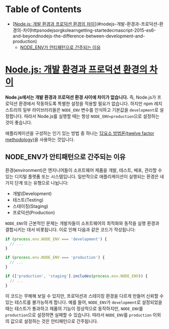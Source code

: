 # Table of Contents

- [[Node.js: 개발 환경과 프로덕션 환경의 차이](https://nodejs.org/ko/learn/getting-started/ecmascript-2015-es6-and-beyond#nodejs-the-difference-between-development-and-production)](#nodejs-개발-환경과-프로덕션-환경의-차이httpsnodejsorgkolearngetting-startedecmascript-2015-es6-and-beyondnodejs-the-difference-between-development-and-production)
  - [NODE_ENV가 안티패턴으로 간주되는 이유](#node_env가-안티패턴으로-간주되는-이유)

# [Node.js: 개발 환경과 프로덕션 환경의 차이](https://nodejs.org/ko/learn/getting-started/ecmascript-2015-es6-and-beyond#nodejs-the-difference-between-development-and-production)

**Node.js에서는 개발 환경과 프로덕션 환경 사이에 차이가 없습니다.** 즉, Node.js가 프로덕션 환경에서 작동하도록 특별한 설정을 적용할 필요가 없습니다. 하지만 npm 레지스트리의 일부 라이브러리들은 `NODE_ENV` 변수를 인식하고 기본값을 `development`로 설정합니다. 따라서 Node.js를 실행할 때는 항상 `NODE_ENV=production`으로 설정하는 것이 좋습니다.

애플리케이션을 구성하는 인기 있는 방법 중 하나는 [12요소 방법론(twelve factor methodology)](https://12factor.net/)을 사용하는 것입니다.


## NODE_ENV가 안티패턴으로 간주되는 이유

환경(environment)은 엔지니어들이 소프트웨어 제품을 개발, 테스트, 배포, 관리할 수 있는 디지털 플랫폼 또는 시스템입니다. 일반적으로 애플리케이션이 실행되는 환경은 네 가지 단계 또는 유형으로 나뉩니다:

- 개발(Development)
- 테스트(Testing)
- 스테이징(Staging)
- 프로덕션(Production)

`NODE_ENV`의 근본적인 문제는 개발자들이 소프트웨어의 최적화와 동작을 실행 환경과 결합시키는 데서 비롯됩니다. 이로 인해 다음과 같은 코드가 작성됩니다:

```javascript
if (process.env.NODE_ENV === 'development') {
  // ...
}

if (process.env.NODE_ENV === 'production') {
  // ...
}

if (['production', 'staging'].includes(process.env.NODE_ENV)) {
  // ...
}
```

이 코드는 무해해 보일 수 있지만, 프로덕션과 스테이징 환경을 다르게 만들어 신뢰할 수 있는 테스트를 불가능하게 합니다. 예를 들어, `NODE_ENV`가 `development`로 설정되었을 때는 테스트가 통과하고 제품의 기능이 정상적으로 동작하지만, `NODE_ENV`를 `production`으로 설정하면 실패할 수 있습니다. 따라서 `NODE_ENV`를 `production` 이외의 값으로 설정하는 것은 안티패턴으로 간주됩니다.


